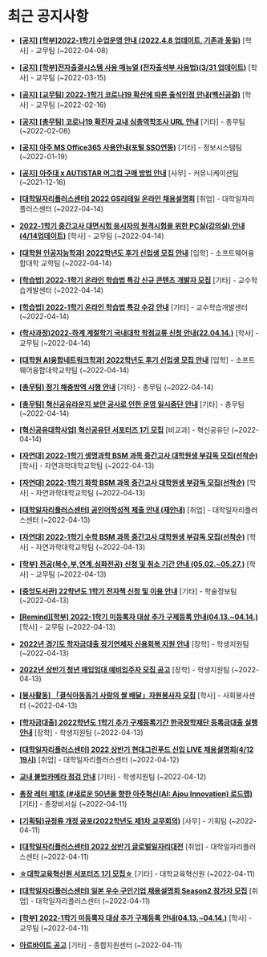 # 최근 공지사항

* **[[공지] [학부]2022-1학기 수업운영 안내 (2022.4.8 업데이트, 기존과 동일)](http://ajou.ac.kr/kr/ajou/notice.do?mode=view&amp;articleNo=196266&amp;article.offset=0&amp;articleLimit=30)**
 [학사] - 교무팀 (~2022-04-08)

* **[[공지] [학부]전자출결시스템 사용 매뉴얼 (전자출석부 사용법)(3/31 업데이트)](http://ajou.ac.kr/kr/ajou/notice.do?mode=view&amp;articleNo=192571&amp;article.offset=0&amp;articleLimit=30)**
 [학사] - 교무팀 (~2022-03-15)

* **[[공지] [교무팀] 2022-1학기 코로나19 확산에 따른 출석인정 안내(백신공결)](http://ajou.ac.kr/kr/ajou/notice.do?mode=view&amp;articleNo=180913&amp;article.offset=0&amp;articleLimit=30)**
 [학사] - 교무팀 (~2022-02-16)

* **[[공지] [총무팀] 코로나19 확진자 교내 심층역학조사 URL 안내](http://ajou.ac.kr/kr/ajou/notice.do?mode=view&amp;articleNo=180493&amp;article.offset=0&amp;articleLimit=30)**
 [기타] - 총무팀 (~2022-02-08)

* **[[공지] 아주 MS Office365 사용안내(포털 SSO연동)](http://ajou.ac.kr/kr/ajou/notice.do?mode=view&amp;articleNo=179802&amp;article.offset=0&amp;articleLimit=30)**
 [기타] - 정보시스템팀 (~2022-01-19)

* **[[공지] 아주대 x AUTISTAR 머그컵 구매 방법 안내](http://ajou.ac.kr/kr/ajou/notice.do?mode=view&amp;articleNo=147976&amp;article.offset=0&amp;articleLimit=30)**
 [사무] - 커뮤니케이션팀 (~2021-12-16)

* **[[대학일자리플러스센터] 2022 GS리테일 온라인 채용설명회](http://ajou.ac.kr/kr/ajou/notice.do?mode=view&amp;articleNo=196509&amp;article.offset=0&amp;articleLimit=30)**
 [취업] - 대학일자리플러스센터 (~2022-04-14)

* **[2022-1학기 중간고사 대면시험 응시자의 원격시험을 위한 PC실(강의실) 안내(4/14업데이트)](http://ajou.ac.kr/kr/ajou/notice.do?mode=view&amp;articleNo=196503&amp;article.offset=0&amp;articleLimit=30)**
 [학사] - 교무팀 (~2022-04-14)

* **[[대학원 인공지능학과] 2022학년도 후기 신입생 모집 안내](http://ajou.ac.kr/kr/ajou/notice.do?mode=view&amp;articleNo=196492&amp;article.offset=0&amp;articleLimit=30)**
 [입학] - 소프트웨어융합대학 교학팀 (~2022-04-14)

* **[[학습법] 2022-1학기 온라인 학습법 특강 신규 콘텐츠 개발자 모집](http://ajou.ac.kr/kr/ajou/notice.do?mode=view&amp;articleNo=196472&amp;article.offset=0&amp;articleLimit=30)**
 [기타] - 교수학습개발센터 (~2022-04-14)

* **[[학습법] 2022-1학기 온라인 학습법 특강 수강 안내](http://ajou.ac.kr/kr/ajou/notice.do?mode=view&amp;articleNo=196471&amp;article.offset=0&amp;articleLimit=30)**
 [기타] - 교수학습개발센터 (~2022-04-14)

* **[(학사과정)2022-하계 계절학기 국내대학 학점교류 신청 안내(22.04.14.)](http://ajou.ac.kr/kr/ajou/notice.do?mode=view&amp;articleNo=196469&amp;article.offset=0&amp;articleLimit=30)**
 [학사] - 교무팀 (~2022-04-14)

* **[[대학원 AI융합네트워크학과] 2022학년도 후기 신입생 모집 안내](http://ajou.ac.kr/kr/ajou/notice.do?mode=view&amp;articleNo=196467&amp;article.offset=0&amp;articleLimit=30)**
 [입학] - 소프트웨어융합대학교학팀 (~2022-04-14)

* **[[총무팀] 정기 해충방역 시행 안내](http://ajou.ac.kr/kr/ajou/notice.do?mode=view&amp;articleNo=196459&amp;article.offset=0&amp;articleLimit=30)**
 [기타] - 총무팀 (~2022-04-14)

* **[[총무팀] 혁신공유라운지 보안 공사로 인한 운영 일시중단 안내](http://ajou.ac.kr/kr/ajou/notice.do?mode=view&amp;articleNo=196457&amp;article.offset=0&amp;articleLimit=30)**
 [기타] - 총무팀 (~2022-04-14)

* **[[혁신공유대학사업] 혁신공유단 서포터즈 1기 모집](http://ajou.ac.kr/kr/ajou/notice.do?mode=view&amp;articleNo=196451&amp;article.offset=0&amp;articleLimit=30)**
 [비교과] - 혁신공유단 (~2022-04-14)

* **[[자연대] 2022-1학기 생명과학 BSM 과목 중간고사 대학원생 부감독 모집(선착순)](http://ajou.ac.kr/kr/ajou/notice.do?mode=view&amp;articleNo=196446&amp;article.offset=0&amp;articleLimit=30)**
 [학사] - 자연과학대학교학팀 (~2022-04-13)

* **[[자연대] 2022-1학기 화학 BSM 과목 중간고사 대학원생 부감독 모집(선착순)](http://ajou.ac.kr/kr/ajou/notice.do?mode=view&amp;articleNo=196445&amp;article.offset=0&amp;articleLimit=30)**
 [학사] - 자연과학대학교학팀 (~2022-04-13)

* **[[대학일자리플러스센터] 공인어학성적 제출 안내 (재안내)](http://ajou.ac.kr/kr/ajou/notice.do?mode=view&amp;articleNo=196444&amp;article.offset=0&amp;articleLimit=30)**
 [취업] - 대학일자리플러스센터 (~2022-04-13)

* **[[자연대] 2022-1학기 수학 BSM 과목 중간고사 대학원생 부감독 모집(선착순)](http://ajou.ac.kr/kr/ajou/notice.do?mode=view&amp;articleNo=196443&amp;article.offset=0&amp;articleLimit=30)**
 [학사] - 자연과학대학교학팀 (~2022-04-13)

* **[[학부] 전공(복수,부,연계,심화전공) 신청 및 취소 기간 안내 (05.02.~05.27.)](http://ajou.ac.kr/kr/ajou/notice.do?mode=view&amp;articleNo=196437&amp;article.offset=0&amp;articleLimit=30)**
 [학사] - 교무팀 (~2022-04-13)

* **[[중앙도서관] 22학년도 1학기 전자책 신청 및 이용 안내](http://ajou.ac.kr/kr/ajou/notice.do?mode=view&amp;articleNo=196420&amp;article.offset=0&amp;articleLimit=30)**
 [기타] - 학술정보팀 (~2022-04-13)

* **[[Remind][학부] 2022-1학기 미등록자 대상 추가 구제등록 안내(04.13.~04.14.)](http://ajou.ac.kr/kr/ajou/notice.do?mode=view&amp;articleNo=196393&amp;article.offset=0&amp;articleLimit=30)**
 [학사] - 교무팀 (~2022-04-13)

* **[2022년 경기도 학자금대출 장기연체자 신용회복 지원 안내](http://ajou.ac.kr/kr/ajou/notice.do?mode=view&amp;articleNo=196375&amp;article.offset=0&amp;articleLimit=30)**
 [장학] - 학생지원팀 (~2022-04-13)

* **[2022년 상반기 청년 매입임대 예비입주자 모집 공고](http://ajou.ac.kr/kr/ajou/notice.do?mode=view&amp;articleNo=196374&amp;article.offset=0&amp;articleLimit=30)**
 [장학] - 학생지원팀 (~2022-04-13)

* **[[봉사활동] 「결식아동돕기 사랑의 쌀 배달」자원봉사자 모집](http://ajou.ac.kr/kr/ajou/notice.do?mode=view&amp;articleNo=196364&amp;article.offset=0&amp;articleLimit=30)**
 [학사] - 사회봉사센터 (~2022-04-13)

* **[[학자금대출] 2022학년도 1학기 추가 구제등록기간 한국장학재단 등록금대출 실행 안내](http://ajou.ac.kr/kr/ajou/notice.do?mode=view&amp;articleNo=196362&amp;article.offset=0&amp;articleLimit=30)**
 [장학] - 학생지원팀 (~2022-04-13)

* **[[대학일자리플러스센터] 2022 상반기 현대그린푸드 신입 LIVE 채용설명회(4/12 19시)](http://ajou.ac.kr/kr/ajou/notice.do?mode=view&amp;articleNo=196351&amp;article.offset=0&amp;articleLimit=30)**
 [취업] - 대학일자리플러스센터 (~2022-04-12)

* **[교내 불법카메라 점검 안내](http://ajou.ac.kr/kr/ajou/notice.do?mode=view&amp;articleNo=196350&amp;article.offset=0&amp;articleLimit=30)**
 [기타] - 학생지원팀 (~2022-04-12)

* **[총장 레터 제1호 (#새로운 50년을 향한 아주혁신(AI: Ajou Innovation) 로드맵)](http://ajou.ac.kr/kr/ajou/notice.do?mode=view&amp;articleNo=196348&amp;article.offset=0&amp;articleLimit=30)**
 [기타] - 총장비서실 (~2022-04-11)

* **[[기획팀]규정류 개정 공포(2022학년도 제1차 교무회의)](http://ajou.ac.kr/kr/ajou/notice.do?mode=view&amp;articleNo=196341&amp;article.offset=0&amp;articleLimit=30)**
 [사무] - 기획팀 (~2022-04-11)

* **[[대학일자리플러스센터] 2022 상반기 글로벌일자리대전](http://ajou.ac.kr/kr/ajou/notice.do?mode=view&amp;articleNo=196338&amp;article.offset=0&amp;articleLimit=30)**
 [취업] - 대학일자리플러스센터 (~2022-04-11)

* **[☆대학교육혁신원 서포터즈 1기 모집☆](http://ajou.ac.kr/kr/ajou/notice.do?mode=view&amp;articleNo=196337&amp;article.offset=0&amp;articleLimit=30)**
 [기타] - 대학교육혁신원 (~2022-04-11)

* **[[대학일자리플러스센터] 일본 우수 구인기업 채용설명회 Season2 참가자 모집](http://ajou.ac.kr/kr/ajou/notice.do?mode=view&amp;articleNo=196336&amp;article.offset=0&amp;articleLimit=30)**
 [취업] - 대학일자리플러스센터 (~2022-04-11)

* **[[학부] 2022-1학기 미등록자 대상 추가 구제등록 안내(04.13.~04.14.)](http://ajou.ac.kr/kr/ajou/notice.do?mode=view&amp;articleNo=196334&amp;article.offset=0&amp;articleLimit=30)**
 [학사] - 교무팀 (~2022-04-11)

* **[아르바이트 공고](http://ajou.ac.kr/kr/ajou/notice.do?mode=view&amp;articleNo=196332&amp;article.offset=0&amp;articleLimit=30)**
 [기타] - 종합지원센터 (~2022-04-11)
